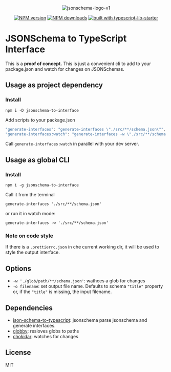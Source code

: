 <div align="center">

![jsonschema-logo-v1](https://user-images.githubusercontent.com/6388707/58492913-2b0c6c00-8172-11e9-83e7-04579b9e9252.png)

</div>

<div align="center">

[![NPM version](https://img.shields.io/npm/v/jsonschema-to-interface.svg?style=flat)](https://www.npmjs.com/package/jsonschema-to-interface)
[![NPM downloads](https://img.shields.io/npm/dm/jsonschema-to-interface.svg?style=flat)](https://www.npmjs.com/package/jsonschema-to-interface)
[![built with typescript-lib-starter](https://img.shields.io/badge/built%20with-typescript--lib--starter%20-blue.svg)](https://github.com/fox1t/typescript-lib-starter)

</div>

# JSONSchema to TypeScript Interface

This is a **proof of concept.** This is just a convenient cli to add to your package.json and watch for changes on JSONSchemas.

## Usage as project dependency

### Install

`npm i -D jsonschema-to-interface`

Add scripts to your package.json

```javascript
"generate-interfaces": "generate-interfaces \"./src/**/schema.json\"",
"generate-interfaces:watch": "generate-interfaces -w \"./src/**/schema.json\""
```

Call `generate-interfaces:watch` in parallel with your dev server.

## Usage as global CLI

### Install

`npm i -g jsonschema-to-interface`

Call it from the terminal

`generate-interfaces './src/**/schema.json'`

or run it in watch mode:

`generate-interfaces -w './src/**/schema.json'`

### Note on code style

If there is a `.prettierrc.json` in che current working dir, it will be used to style the output interface.

## Options

- `-w './glob/path/**/schema.json'`: wathces a glob for changes
- `-o filename`: set output file name. Defaults to schema `"title"` property or, if the `"title"` is missing, the input filename.

## Dependencies

- [json-schema-to-typescript](https://github.com/bcherny/json-schema-to-typescript): jsonschema parse jsonschema and generate interfaces.
- [globby](https://github.com/sindresorhus/globby): resloves globs to paths
- [chokidar](https://github.com/paulmillr/chokidar): watches for changes

## License

MIT
